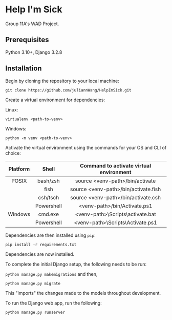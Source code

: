 # Help I'm Sick

Group 11A's WAD Project. 

## Prerequisites

Python 3.10+, Django 3.2.8

## Installation

Begin by cloning the repository to your local machine:

`git clone https://github.com/juliannWang/HelpImSick.git`

Create a virtual environment for dependencies:

Linux:

`virtualenv <path-to-venv>`

Windows:

`python -m venv <path-to-venv>`

Activate the virtual environment using the commands for your OS and CLI of choice:

| Platform |   Shell    | Command to activate virtual environment |
| :------: | :--------: | :-------------------------------------: |
|  POSIX   |  bash/zsh  |    source \<venv-path>/bin/activate     |
|          |    fish    |  source \<venv-path>/bin/activate.fish  |
|          |  csh/tsch  |  source \<venv-path>/bin/activate.csh   |
|          | Powershell |      \<venv-path>/bin/Activate.ps1      |
| Windows  |  cmd.exe   |    \<venv-path>\Scripts\activate.bat    |
|          | Powershell |    \<venv-path>\Scripts\Activate.ps1    |

Dependencies are then installed using `pip`:

`pip install -r requirements.txt`

Dependencies are now installed.

To complete the initial Django setup, the following needs to be run:

`python manage.py makemigrations` and then,

`python manage.py migrate`

This "imports" the changes made to the models throughout development.

To run the Django web app, run the following:

`python manage.py runserver`